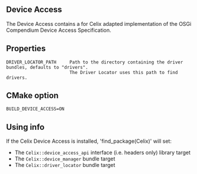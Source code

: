 <!--
Licensed to the Apache Software Foundation (ASF) under one or more
contributor license agreements.  See the NOTICE file distributed with
this work for additional information regarding copyright ownership.
The ASF licenses this file to You under the Apache License, Version 2.0
(the "License"); you may not use this file except in compliance with
the License.  You may obtain a copy of the License at
   
    http://www.apache.org/licenses/LICENSE-2.0

Unless required by applicable law or agreed to in writing, software
distributed under the License is distributed on an "AS IS" BASIS,
WITHOUT WARRANTIES OR CONDITIONS OF ANY KIND, either express or implied.
See the License for the specific language governing permissions and
limitations under the License.
-->

## Device Access

The Device Access contains a for Celix adapted implementation of the OSGi Compendium Device Access Specification.

## Properties
    DRIVER_LOCATOR_PATH     Path to the directory containing the driver bundles, defaults to "drivers".
                            The Driver Locator uses this path to find drivers.

## CMake option
    BUILD_DEVICE_ACCESS=ON

## Using info

If the Celix Device Access is installed, 'find_package(Celix)' will set:
 - The `Celix::device_access_api` interface (i.e. headers only) library target
 - The `Celix::device_manager` bundle target
 - The `Celix::driver_locator` bundle target
